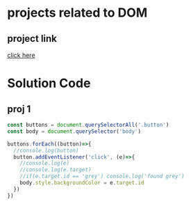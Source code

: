 # projects related to DOM
## project link
[click here](https://stackblitz.com/edit/dom-project-chaiaurcode?file=index.html)

# Solution Code
## proj 1
```javascript
const buttons = document.querySelectorAll('.button')
const body = document.querySelector('body')

buttons.forEach((button)=>{
  //console.log(button)
  button.addEventListener('click', (e)=>{
    //console.log(e)
    //console.log(e.target)
    //if(e.target.id == 'grey') console.log('found grey')
    body.style.backgroundColor = e.target.id
  })
})
```
